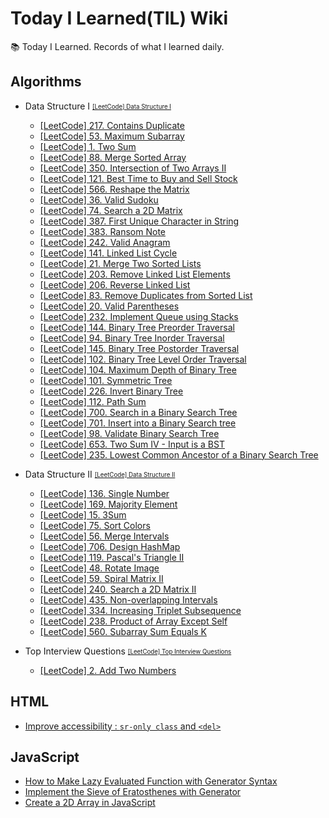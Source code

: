 # Today I Learned(TIL) Wiki

📚 Today I Learned. Records of what I learned daily.

## Algorithms

- Data Structure I <sub><sup>[[LeetCode] Data Structure I](https://leetcode.com/study-plan/data-structure/)</sup></sub>

  - [[LeetCode] 217. Contains Duplicate](https://github.com/zake-dev/TIL/blob/main/Algorithms/leetcode-217-contains-duplicate.md)
  - [[LeetCode] 53. Maximum Subarray](https://github.com/zake-dev/TIL/blob/main/Algorithms/leetcode-53-maximum-subarray.md)
  - [[LeetCode] 1. Two Sum](https://github.com/zake-dev/TIL/blob/main/Algorithms/leetcode-1-two-sum.md)
  - [[LeetCode] 88. Merge Sorted Array](https://github.com/zake-dev/TIL/blob/main/Algorithms/leetcode-88-merge-sorted-array.md)
  - [[LeetCode] 350. Intersection of Two Arrays II](https://github.com/zake-dev/TIL/blob/main/Algorithms/leetcode-350-intersection-of-two-arrays-ii.md)
  - [[LeetCode] 121. Best Time to Buy and Sell Stock](https://github.com/zake-dev/TIL/blob/main/Algorithms/leetcode-121-best-time-to-buy-and-sell-stock.md)
  - [[LeetCode] 566. Reshape the Matrix](https://github.com/zake-dev/TIL/blob/main/Algorithms/leetcode-566-reshape-the-matrix.md)
  - [[LeetCode] 36. Valid Sudoku](https://github.com/zake-dev/TIL/blob/main/Algorithms/leetcode-36-valid-sudoku.md)
  - [[LeetCode] 74. Search a 2D Matrix](https://github.com/zake-dev/TIL/blob/main/Algorithms/leetcode-74-search-a-2d-matrix.md)
  - [[LeetCode] 387. First Unique Character in String](https://github.com/zake-dev/TIL/blob/main/Algorithms/leetcode-387-first-unique-character-in-string.md)
  - [[LeetCode] 383. Ransom Note](https://github.com/zake-dev/TIL/blob/main/Algorithms/leetcode-383-ransom-note.md)
  - [[LeetCode] 242. Valid Anagram](https://github.com/zake-dev/TIL/blob/main/Algorithms/leetcode-242-valid-anagram.md)
  - [[LeetCode] 141. Linked List Cycle](https://github.com/zake-dev/TIL/blob/main/Algorithms/leetcode-141-linked-list-cycle.md)
  - [[LeetCode] 21. Merge Two Sorted Lists](https://github.com/zake-dev/TIL/blob/main/Algorithms/leetcode-21-merge-two-sorted-lists.md)
  - [[LeetCode] 203. Remove Linked List Elements](https://github.com/zake-dev/TIL/blob/main/Algorithms/leetcode-203-remove-linked-list-elements.md)
  - [[LeetCode] 206. Reverse Linked List](https://github.com/zake-dev/TIL/blob/main/Algorithms/leetcode-206-reverse-linked-list.md)
  - [[LeetCode] 83. Remove Duplicates from Sorted List](https://github.com/zake-dev/TIL/blob/main/Algorithms/leetcode-83-remove-duplicates-from-sorted-list.md)
  - [[LeetCode] 20. Valid Parentheses](https://github.com/zake-dev/TIL/blob/main/Algorithms/leetcode-20-valid-parentheses.md)
  - [[LeetCode] 232. Implement Queue using Stacks](https://github.com/zake-dev/TIL/blob/main/Algorithms/leetcode-232-implement-queue-using-stacks.md)
  - [[LeetCode] 144. Binary Tree Preorder Traversal](https://github.com/zake-dev/TIL/blob/main/Algorithms/leetcode-144-binary-tree-preorder-traversal.md)
  - [[LeetCode] 94. Binary Tree Inorder Traversal](https://github.com/zake-dev/TIL/blob/main/Algorithms/leetcode-94-binary-tree-inorder-traversal.md)
  - [[LeetCode] 145. Binary Tree Postorder Traversal](https://github.com/zake-dev/TIL/blob/main/Algorithms/leetcode-145-binary-tree-postorder-traversal.md)
  - [[LeetCode] 102. Binary Tree Level Order Traversal](https://github.com/zake-dev/TIL/blob/main/Algorithms/leetcode-102-binary-tree-level-order-traversal.md)
  - [[LeetCode] 104. Maximum Depth of Binary Tree](https://github.com/zake-dev/TIL/blob/main/Algorithms/leetcode-104-maximum-depth-of-binary-tree.md)
  - [[LeetCode] 101. Symmetric Tree](https://github.com/zake-dev/TIL/blob/main/Algorithms/leetcode-101-symmetric-tree.md)
  - [[LeetCode] 226. Invert Binary Tree](https://github.com/zake-dev/TIL/blob/main/Algorithms/leetcode-226-invert-binary-tree.md)
  - [[LeetCode] 112. Path Sum](https://github.com/zake-dev/TIL/blob/main/Algorithms/leetcode-112-path-sum.md)
  - [[LeetCode] 700. Search in a Binary Search Tree](https://github.com/zake-dev/TIL/blob/main/Algorithms/leetcode-700-search-in-a-binary-search-tree.md)
  - [[LeetCode] 701. Insert into a Binary Search tree](https://github.com/zake-dev/TIL/blob/main/Algorithms/leetcode-701-insert-into-a-binary-search-tree.md)
  - [[LeetCode] 98. Validate Binary Search Tree](https://github.com/zake-dev/TIL/blob/main/Algorithms/leetcode-98-validate-binary-search-tree.md)
  - [[LeetCode] 653. Two Sum IV - Input is a BST](https://github.com/zake-dev/TIL/blob/main/Algorithms/leetcode-653-two-sum-iv-input-is-a-bst.md)
  - [[LeetCode] 235. Lowest Common Ancestor of a Binary Search Tree](https://github.com/zake-dev/TIL/blob/main/Algorithms/leetcode-235-lowest-common-ancestor-of-a-binary-search-tree.md)

- Data Structure II <sub><sup>[[LeetCode] Data Structure II](https://leetcode.com/study-plan/data-structure/)</sup></sub>

  - [[LeetCode] 136. Single Number](https://github.com/zake-dev/TIL/blob/main/Algorithms/leetcode-136-single-number.md)
  - [[LeetCode] 169. Majority Element](https://github.com/zake-dev/TIL/blob/main/Algorithms/leetcode-169-majority-element.md)
  - [[LeetCode] 15. 3Sum](https://github.com/zake-dev/TIL/blob/main/Algorithms/leetcode-15-3sum.md)
  - [[LeetCode] 75. Sort Colors](https://github.com/zake-dev/TIL/blob/main/Algorithms/leetcode-75-sort-colors.md)
  - [[LeetCode] 56. Merge Intervals](https://github.com/zake-dev/TIL/blob/main/Algorithms/leetcode-56-merge-intervals.md)
  - [[LeetCode] 706. Design HashMap](https://github.com/zake-dev/TIL/blob/main/Algorithms/leetcode-706-design-hashmap.md)
  - [[LeetCode] 119. Pascal's Triangle II](https://github.com/zake-dev/TIL/blob/main/Algorithms/leetcode-119-pascals-triangle-ii.md)
  - [[LeetCode] 48. Rotate Image](https://github.com/zake-dev/TIL/blob/main/Algorithms/leetcode-48-rotate-image.md)
  - [[LeetCode] 59. Spiral Matrix II](https://github.com/zake-dev/TIL/blob/main/Algorithms/leetcode-59-spiral-matrix-ii.md)
  - [[LeetCode] 240. Search a 2D Matrix II](https://github.com/zake-dev/TIL/blob/main/Algorithms/leetcode-240-search-a-2d-matrix-ii.md)
  - [[LeetCode] 435. Non-overlapping Intervals](https://github.com/zake-dev/TIL/blob/main/Algorithms/leetcode-435-non-overlapping-intervals.md)
  - [[LeetCode] 334. Increasing Triplet Subsequence](https://github.com/zake-dev/TIL/blob/main/Algorithms/leetcode-334-increasing-triplet-subsequence.md)
  - [[LeetCode] 238. Product of Array Except Self](https://github.com/zake-dev/TIL/blob/main/Algorithms/leetcode-238-product-of-array-except-self.md)
  - [[LeetCode] 560. Subarray Sum Equals K](https://github.com/zake-dev/TIL/blob/main/Algorithms/leetcode-560-subarray-sum-equals-k.md)

- Top Interview Questions <sub><sup>[[LeetCode] Top Interview Questions](https://leetcode.com/problem-list/top-interview-questions/)</sup></sub>
  - [[LeetCode] 2. Add Two Numbers](https://github.com/zake-dev/TIL/blob/main/Algorithms/leetcode-2-add-two-numbers.md)

## HTML

- [Improve accessibility : `sr-only class` and `<del>`](https://github.com/zake-dev/TIL/blob/main/HTML/improve-accessibility-sr-only-class-and-del.md)

## JavaScript

- [How to Make Lazy Evaluated Function with Generator Syntax](https://github.com/zake-dev/TIL/blob/main/JavaScript/how-to-make-lazy-evaluated-function-with-generator-syntax.md)
- [Implement the Sieve of Eratosthenes with Generator](https://github.com/zake-dev/TIL/blob/main/JavaScript/implement-the-sieve-of-eratosthenes-with-generator.md)
- [Create a 2D Array in JavaScript](https://github.com/zake-dev/TIL/blob/main/JavaScript/create-a-2d-array-in-javascript.md)
